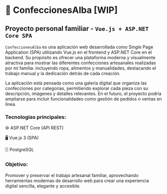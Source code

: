 # 🌸 ConfeccionesAlba [WIP]

## Proyecto personal familiar - `Vue.js + ASP.NET Core SPA`

`ConfeccionesAlba` es una aplicación web desarrollada como Single Page Application (SPA) utilizando Vue.js en el frontend y ASP.NET Core en el backend. Su propósito es ofrecer una plataforma moderna y visualmente atractiva para mostrar las diferentes confecciones artesanales realizadas por mi familia: incluyendo ropa, alimentos y manualidades, destacando el trabajo manual y la dedicación detrás de cada creación.

La aplicación está pensada como una galería digital que organiza las confecciones por categorías, permitiendo explorar cada pieza con su descripción, imágenes y detalles relevantes.
En el futuro, el proyecto podría ampliarse para incluir funcionalidades como gestión de pedidos o ventas en línea.

### Tecnologías principales:

⚙️ ASP.NET Core (API REST)

🖥️ Vue.js 3 (SPA)

🗄️ PostgreSQL

### Objetivo:
Promover y preservar el trabajo artesanal familiar, aprovechando herramientas modernas de desarrollo web para crear una experiencia digital sencilla, elegante y accesible.
